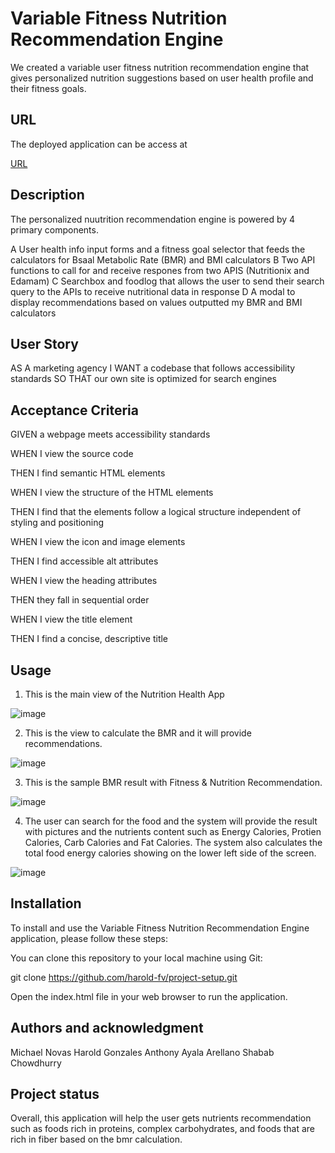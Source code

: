 # Variable Fitness Nutrition Recommendation Engine

We created a variable user fitness nutrition recommendation engine that gives personalized nutrition suggestions based on user health profile and their fitness goals.


## URL


The deployed application can be access at

[URL]( https://harold-fv.github.io/project-setup/)


## Description


The personalized nuutrition recommendation engine is powered by 4 primary components.

A User health info input forms and a fitness goal selector that feeds the calculators for Bsaal Metabolic Rate (BMR) and BMI calculators
B Two API functions to call for and receive respones from two APIS (Nutritionix and Edamam)
C Searchbox and foodlog that allows the user to send their search query to the APIs to receive nutritional data in response
D A modal to display recommendations based on values outputted my BMR and BMI calculators

## User Story


AS A marketing agency
I WANT a codebase that follows accessibility standards
SO THAT our own site is optimized for search engines


## Acceptance Criteria

GIVEN a webpage meets accessibility standards

WHEN I view the source code

THEN I find semantic HTML elements


WHEN I view the structure of the HTML elements

THEN I find that the elements follow a logical structure independent of styling and positioning


WHEN I view the icon and image elements

THEN I find accessible alt attributes


WHEN I view the heading attributes

THEN they fall in sequential order


WHEN I view the title element

THEN I find a concise, descriptive title

## Usage

1. This is the main view of the Nutrition Health App

![image](https://user-images.githubusercontent.com/120603153/228006928-79c017f7-d045-44d6-b12d-e6a052083574.png)

2. This is the view to calculate the BMR and it will provide recommendations.

![image](https://user-images.githubusercontent.com/120603153/228007193-20dbf9e2-e880-4cff-a59a-39c0c3559bb8.png)

3. This is the sample BMR result with Fitness & Nutrition Recommendation.

![image](https://user-images.githubusercontent.com/120603153/228007510-f4f86805-d54b-472e-8e01-8460ed45dcc2.png)

4. The user can search for the food and the system will provide the result with pictures and the nutrients content such as Energy Calories, Protien Calories, Carb Calories and Fat Calories. The system also calculates the total food energy calories showing on the lower left side of the screen.

![image](https://user-images.githubusercontent.com/120603153/228008066-543b3e76-3193-418e-95aa-43539b0c481e.png)



## Installation


To install and use the Variable Fitness Nutrition Recommendation Engine application, please follow these steps:

You can clone this repository to your local machine using Git:

git clone https://github.com/harold-fv/project-setup.git

Open the index.html file in your web browser to run the application.


## Authors and acknowledgment


Michael Novas
Harold Gonzales
Anthony Ayala Arellano
Shabab Chowdhurry



## Project status


Overall, this application will help the user gets nutrients recommendation such as foods rich in proteins, complex carbohydrates, and foods that are rich in fiber based on the bmr calculation.



